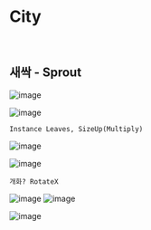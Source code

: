 City
==========

<br>

새싹 - Sprout
----------------

![image](https://user-images.githubusercontent.com/30430227/158773666-403fab9a-2f78-47a4-9941-1dc1966e8f2f.png)

![image](https://user-images.githubusercontent.com/30430227/158773739-c219dbb3-7cdd-4b73-bfc1-e4e223e02aa9.png)

`Instance Leaves, SizeUp(Multiply)`

![image](https://user-images.githubusercontent.com/30430227/158779049-a2d64be7-e720-4ab1-891a-a5b853897fd5.png)

![image](https://user-images.githubusercontent.com/30430227/158779437-5c2ef181-b5ca-4922-a242-2def3db17a1e.png)

`개화? RotateX`

![image](https://user-images.githubusercontent.com/30430227/158781846-cde52838-274d-4be4-8784-4011dfa1eac3.png)
![image](https://user-images.githubusercontent.com/30430227/158781880-841edfa4-9920-4988-95f5-669c68e500e7.png)

![image](https://user-images.githubusercontent.com/30430227/158781928-b7298bf2-4da2-481b-becb-f3ede45472e3.png)


